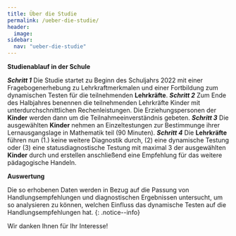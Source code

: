 ```yaml
---
title: Über die Studie
permalink: /ueber-die-studie/
header:
  image: 
sidebar:
  nav: "ueber-die-studie"
---
```


**Studienablauf in der Schule**

***Schritt 1*** Die Studie startet zu Beginn des Schuljahrs 2022 mit einer Fragebogenerhebung zu Lehrkraftmerkmalen und einer Fortbildung zum dynamischen Testen für die teilnehmenden **Lehrkräfte**. 
***Schritt 2*** Zum Ende des Halbjahres benennen die teilnehmenden Lehrkräfte Kinder mit unterdurchschnittlichen Rechenleistungen. Die Erziehungspersonen der **Kinder** werden dann um die Teilnahmeeinverständnis gebeten.
***Schritt 3*** Die ausgewählten **Kinder** nehmen an Einzeltestungen zur Bestimmunge ihrer Lernausgangslage in Mathematik teil (90 Minuten).
***Schritt 4*** Die **Lehrkräfte** führen nun (1.) keine weitere Diagnostik durch, (2) eine dynamische Testung oder (3) eine statusdiagnostische Testung mit maximal 3 der ausgewählten **Kinder** durch und erstellen anschließend eine Empfehlung für das weitere pädagogische Handeln.

**Auswertung**

Die so erhobenen Daten werden in Bezug auf die Passung von Handlungsempfehlungen und diagnostischen Ergebnissen untersucht, um so analysieren zu können, welchen Einfluss das dynamische Testen auf die Handlungsempfehlungen hat.
{: .notice--info}

Wir danken Ihnen für Ihr Interesse!
